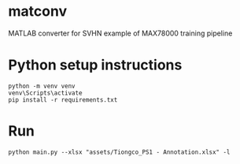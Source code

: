 # matconv
MATLAB converter for SVHN example of MAX78000 training pipeline

# Python setup instructions
```
python -m venv venv
venv\Scripts\activate
pip install -r requirements.txt
```

# Run
```
python main.py --xlsx "assets/Tiongco_PS1 - Annotation.xlsx" -l
```
